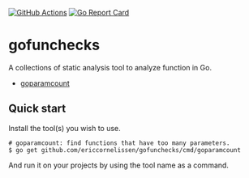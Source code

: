 [![GitHub Actions][ci-image]][ci-url]
[![Go Report Card][grc-image]][grc-url]

# gofunchecks

A collections of static analysis tool to analyze function in Go.

- [goparamcount](./cmd/goparamcount)

## Quick start

Install the tool(s) you wish to use.

```shell
# goparamcount: find functions that have too many parameters.
$ go get github.com/ericcornelissen/gofunchecks/cmd/goparamcount
```

And run it on your projects by using the tool name as a command.

[ci-url]: https://github.com/ericcornelissen/gofunchecks/actions
[ci-image]: https://github.com/ericcornelissen/gofunchecks/workflows/Test%20and%20Lint/badge.svg
[grc-url]: https://goreportcard.com/report/github.com/ericcornelissen/gofunchecks
[grc-image]: https://goreportcard.com/badge/github.com/ericcornelissen/gofunchecks
